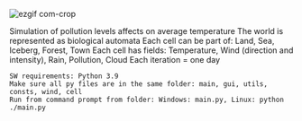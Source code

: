 ![ezgif com-crop](https://github.com/Asiazk/World-Pollution-Simulation/assets/108948948/79b7959a-3c5b-4151-9626-516015dda128)

  Simulation of pollution levels affects on average temperature
    The world is represented as biological automata
    Each cell can be part of: Land, Sea, Iceberg, Forest, Town
    Each cell has fields: Temperature, Wind (direction and intensity), Rain, Pollution, Cloud
    Each iteration = one day

    SW requirements: Python 3.9
    Make sure all py files are in the same folder: main, gui, utils, consts, wind, cell
    Run from command prompt from folder: Windows: main.py, Linux: python ./main.py


